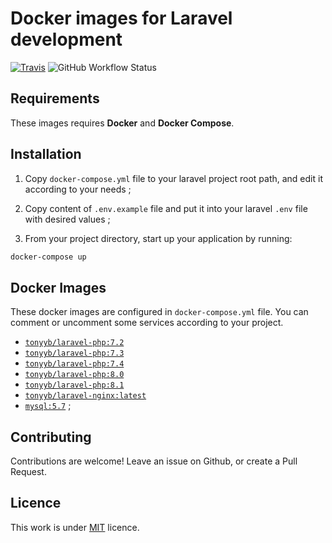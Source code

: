 # Docker images for Laravel development
[![Travis](https://img.shields.io/travis/tonyyb/docker-laravel-nginx.svg?maxAge=1800&style=flat-square)](https://travis-ci.org/tonyyb/docker-laravel-nginx)
![GitHub Workflow Status](https://img.shields.io/github/workflow/status/tonyyb/docker-laravel-nginx/docker-image?label=Build)

## Requirements

These images requires **Docker** and **Docker Compose**.

## Installation

1. Copy `docker-compose.yml` file to your laravel project root path, and edit it according to your needs ;

2. Copy content of `.env.example` file and put it into your laravel `.env` file with desired values ;

3. From your project directory, start up your application by running:

```sh
docker-compose up
```

## Docker Images

These docker images are configured in `docker-compose.yml` file. 
You can comment or uncomment some services according to your project.

* [`tonyyb/laravel-php:7.2`](https://hub.docker.com/r/tonyyb/laravel-php/)
* [`tonyyb/laravel-php:7.3`](https://hub.docker.com/r/tonyyb/laravel-php/)
* [`tonyyb/laravel-php:7.4`](https://hub.docker.com/r/tonyyb/laravel-php/)
* [`tonyyb/laravel-php:8.0`](https://hub.docker.com/r/tonyyb/laravel-php/)
* [`tonyyb/laravel-php:8.1`](https://hub.docker.com/r/tonyyb/laravel-php/)
* [`tonyyb/laravel-nginx:latest`](https://hub.docker.com/r/tonyyb/laravel-nginx/)
* [`mysql:5.7`](https://hub.docker.com/_/mysql/) ;

## Contributing

Contributions are welcome!
Leave an issue on Github, or create a Pull Request.

## Licence

This work is under [MIT](LICENCE) licence.
